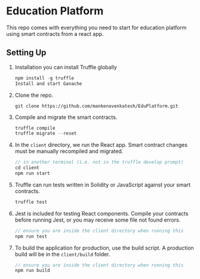 # Education Platform

This repo comes with everything you need to start for education platform using smart contracts from a react app. 

## Setting Up

1. Installation
 you can install Truffle globally 
    ```javascript
    npm install -g truffle  
    Install and start Ganache
    ```

2. Clone the repo.
   ```
   git clone https://github.com/mankenavenkatesh/EduPlatform.git
   ```

4. Compile and migrate the smart contracts. 
    ```javascript
    truffle compile
    truffle migrate --reset
    ```

5. In the `client` directory, we run the React app. Smart contract changes must be manually recompiled and migrated.
    ```javascript
    // in another terminal (i.e. not in the truffle develop prompt)
    cd client
    npm run start
    ```

6. Truffle can run tests written in Solidity or JavaScript against your smart contracts.
    ```javascript
    truffle test
    ```

7. Jest is included for testing React components. Compile your contracts before running Jest, or you may receive some file not found errors.
    ```javascript
    // ensure you are inside the client directory when running this
    npm run test
    ```

8. To build the application for production, use the build script. A production build will be in the `client/build` folder.
    ```javascript
    // ensure you are inside the client directory when running this
    npm run build
    ```
